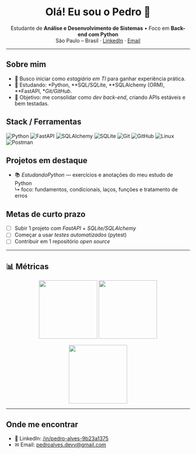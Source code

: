 <!-- Título / Bio -->
<h1 align="center">Olá! Eu sou o Pedro 👋</h1>
<p align="center">
  Estudante de <b>Análise e Desenvolvimento de Sistemas</b> • Foco em <b>Back-end com Python</b><br/>
  São Paulo – Brasil · <a href="https://www.linkedin.com/in/pedro-alves-9b23a1375">LinkedIn</a> · <a href="mailto:pedroalves.devv@gmail.com">Email</a>
</p>

---

## Sobre mim
- 🎯 Busco iniciar como *estagiário em TI* para ganhar experiência prática.
- 🧠 Estudando: *Python, **SQL/SQLite, **SQLAlchemy (ORM), **FastAPI, **Git/GitHub*.
- 🚀 Objetivo: me consolidar como *dev back-end*, criando APIs estáveis e bem testadas.

## Stack / Ferramentas
![Python](https://img.shields.io/badge/Python-3776AB?logo=python&logoColor=white)
![FastAPI](https://img.shields.io/badge/FastAPI-009688?logo=fastapi&logoColor=white)
![SQLAlchemy](https://img.shields.io/badge/SQLAlchemy-D71F00?logo=sqlalchemy&logoColor=white)
![SQLite](https://img.shields.io/badge/SQLite-003B57?logo=sqlite&logoColor=white)
![Git](https://img.shields.io/badge/Git-F05032?logo=git&logoColor=white)
![GitHub](https://img.shields.io/badge/GitHub-181717?logo=github&logoColor=white)
![Linux](https://img.shields.io/badge/Linux-FCC624?logo=linux&logoColor=black)
![Postman](https://img.shields.io/badge/Postman-FF6C37?logo=postman&logoColor=white)

## Projetos em destaque
- 📚 *EstudandoPython* — exercícios e anotações do meu estudo de Python  
  ↳ foco: fundamentos, condicionais, laços, funções e tratamento de erros

## Metas de curto prazo
- [ ] Subir 1 projeto com *FastAPI* + *SQLite/SQLAlchemy*
- [ ] Começar a usar *testes automatizados* (pytest)
- [ ] Contribuir em 1 repositório *open source*

---

## 📊 Métricas
<p align="center">
  <img height="160" src="https://github-readme-stats.vercel.app/api?username=Pedrodev21&show_icons=true&theme=transparent" />
  <img height="160" src="https://github-readme-stats.vercel.app/api/top-langs/?username=Pedrodev21&layout=compact&theme=transparent" />
</p>

<p align="center">
  <img height="160" src="https://streak-stats.demolab.com?user=Pedrodev21&theme=transparent" />
</p>

---

## Onde me encontrar
- 💼 LinkedIn: <a href="https://www.linkedin.com/in/pedro-alves-9b23a1375">/in/pedro-alves-9b23a1375</a>  
- ✉ Email: <a href="mailto:pedroalves.devv@gmail.com">pedroalves.devv@gmail.com</a>

